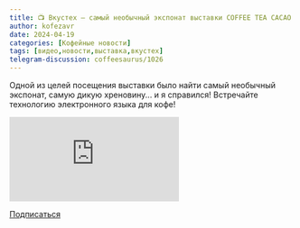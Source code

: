 ```yaml
---
title: 📺 Вкустех – самый необычный экспонат выставки COFFEE TEA CACAO EXPO 2024
author: kofezavr
date: 2024-04-19
categories: [Кофейные новости]
tags: [видео,новости,выставка,вкустех]
telegram-discussion: coffeesaurus/1026
---
```

Одной из целей посещения выставки было найти самый необычный экспонат, самую дикую хреновину... и я справился! Встречайте технологию электронного языка для кофе!

<p><div class="youtube-wrapper"><iframe src="https://www.youtube.com/embed/uGy1QmnGc6g" title="YouTube video player" frameborder="0" allow="accelerometer; autoplay; clipboard-write; encrypted-media; gyroscope; picture-in-picture" allowfullscreen></iframe></div></p>

<a class="play" href="https://www.youtube.com/c/Coffeesaurus?sub_confirmation=1"><i class="fab fa-youtube"></i> Подписаться</a>